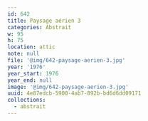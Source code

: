 ```yaml
---
id: 642
title: Paysage aérien 3
categories: Abstrait
w: 95
h: 75
location: attic
note: null
file: '@img/642-paysage-aerien-3.jpg'
year: '1976'
year_start: 1976
year_end: null
image: '@img/642-paysage-aerien-3.jpg'
uuid: 4e87edcb-5900-4ab7-892b-bd6d6dd09171
collections:
  - abstrait
---
```


